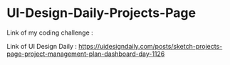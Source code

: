 # UI-Design-Daily-Projects-Page

Link of my coding challenge : 

Link of UI Design Daily : https://uidesigndaily.com/posts/sketch-projects-page-project-management-plan-dashboard-day-1126
